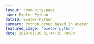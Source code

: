 ```yaml
---
layout: community-page
name: Exeter Python
dataID: Exeter-Python
summary: Python group based in exeter
featured_image: 'exeter-python'
date: 2019-01-26 01:44:35 +0000
---
```

